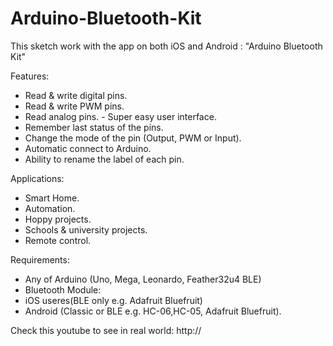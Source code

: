 # Arduino-Bluetooth-Kit
This sketch work with the app on both iOS and Android : "Arduino Bluetooth Kit"

Features:

- Read & write digital pins. 
- Read & write PWM pins.
- Read analog pins.
- Super easy user interface.
- Remember last status of the pins.
- Change the mode of the pin (Output, PWM or Input).
- Automatic connect to Arduino.
- Ability to rename the label of each pin.

Applications:

- Smart Home.
- Automation.
- Hoppy projects.
- Schools & university projects.
- Remote control.

Requirements:

- Any of Arduino (Uno, Mega, Leonardo, Feather32u4 BLE)
- Bluetooth Module:
- iOS useres(BLE only e.g. Adafruit Bluefruit)
- Android (Classic or BLE e.g. HC-06,HC-05, Adafruit Bluefruit).

Check this youtube to see in real world:
http://

